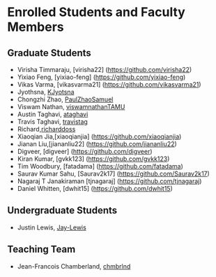 # Enrolled Students and Faculty Members


## Graduate Students
* Virisha Timmaraju, [virisha22] (https://github.com/virisha22)
* Yixiao Feng, [yixiao-feng] (https://github.com/yixiao-feng)
* Vikas Varma, [vikasvarma21] (https://github.com/vikasvarma21)
* Jyothsna, [KJyotsna](https://github.com/KJyotsna)
* Chongzhi Zhao, [PaulZhaoSamuel](https://github.com/PaulZhaoSamuel)
* Viswam Nathan, [viswamnathanTAMU](https://github.com/viswamnathanTAMU)
* Austin Taghavi, [ataghavi](https://github.com/ATaghavi)
* Travis Taghavi, [travistag](https://github.com/travistag)
* Richard,[richarddoss](https://github.com/richarddoss)
* Xiaoqian Jia,[xiaoqianjia] (https://github.com/xiaoqianjia)
* Jianan Liu,[jiananliu22] (https://github.com/jiananliu22)
* Digveer, [digveer] (https://github.com/digveer)
* Kiran Kumar, [gvkk123] (https://github.com/gvkk123)
* Tim Woodbury, [fatadama] (https://github.com/fatadama)
* Saurav Kumar Sahu, [Saurav2k17] (https://github.com/Saurav2k17)
* Nagaraj T Janakiraman [tjnagaraj] (https://github.com/tjnagaraj)
* Daniel Whitten, [dwhit15] (https://github.com/dwhit15)

## Undergraduate Students
* Justin Lewis, [Jay-Lewis](https://github.com/Jay-Lewis)

## Teaching Team

* Jean-Francois Chamberland, [chmbrlnd](https://github.com/chmbrlnd)
